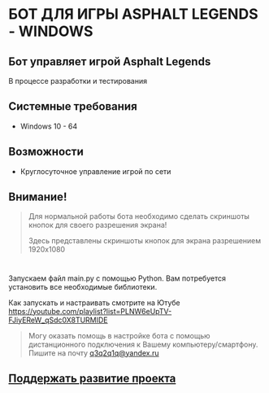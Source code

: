 # БОТ ДЛЯ ИГРЫ ASPHALT LEGENDS - WINDOWS
## Бот управляет игрой Asphalt Legends

В процессе разработки и тестирования

## Системные требования

- Windows 10 - 64


## Возможности

- Круглосуточное управление игрой по сети 

## Внимание!

> Для нормальной работы бота
> необходимо сделать скриншоты кнопок
> для своего разрешения экрана!
> 
> Здесь представлены скриншоты кнопок
> для экрана разрешением 1920х1080
#
#

Запускаем файл main.py c помощью Python. 
Вам потребуется установить все необходимые библиотеки.

Как запускать и настраивать смотрите на Ютубе
https://youtube.com/playlist?list=PLNW6eUpTV-FJiyEReW_qSdc0X8TURMIDE

> Могу оказать помощь в настройке бота с помощью дистанционного подключения к Вашему компьютеру/смартфону.
>Пишите на почту q3q2q1q@yandex.ru

## [Поддержать развитие проекта](https://www.donationalerts.com/r/autopilotyoutube)
